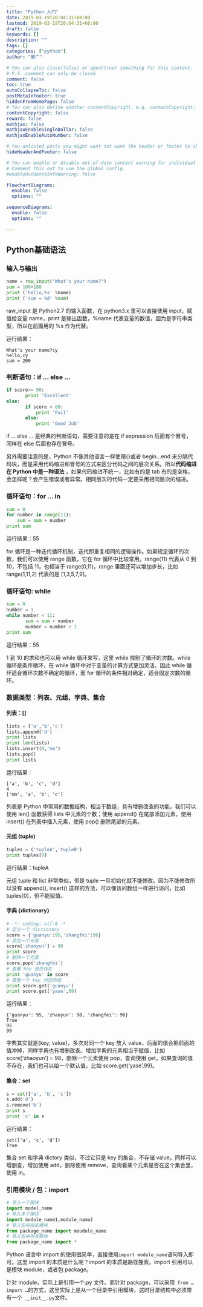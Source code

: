 ```yaml
---
title: "Python 入门"
date: 2019-03-19T20:04:31+08:00
lastmod: 2019-03-19T20:04:31+08:00
draft: false
keywords: []
description: ""
tags: []
categories: ["python"]
author: "瞿广"

# You can also close(false) or open(true) something for this content.
# P.S. comment can only be closed
comment: false
toc: true
autoCollapseToc: false
postMetaInFooter: true
hiddenFromHomePage: false
# You can also define another contentCopyright. e.g. contentCopyright: "This is another copyright."
contentCopyright: false
reward: false
mathjax: false
mathjaxEnableSingleDollar: false
mathjaxEnableAutoNumber: false

# You unlisted posts you might want not want the header or footer to show
hideHeaderAndFooter: false

# You can enable or disable out-of-date content warning for individual post.
# Comment this out to use the global config.
#enableOutdatedInfoWarning: false

flowchartDiagrams:
  enable: false
  options: ""

sequenceDiagrams: 
  enable: false
  options: ""

---
```


<!--more-->

## Python基础语法

### 输入与输出

```python
name = raw_input("What's your name?")
sum = 100+100
print ('hello,%s' %name)
print ('sum = %d' %sum)
```

raw_input 是 Python2.7 的输入函数，在 python3.x 里可以直接使用 input，赋值给变量 name，print 是输出函数，%name 代表变量的数值，因为是字符串类型，所以在前面用的 %s 作为代替。

运行结果：

```
What's your name?cy
hello,cy
sum = 200
```
### 判断语句：if … else …

```python
if score>= 90:
       print 'Excellent'
else:
       if score < 60:
           print 'Fail'
       else:
           print 'Good Job'
```

if … else … 是经典的判断语句，需要注意的是在 if expression 后面有个冒号，同样在 else 后面也存在冒号。

另外需要注意的是，Python 不像其他语言一样使用{}或者 begin…end 来分隔代码块，而是采用代码缩进和冒号的方式来区分代码之间的层次关系。所以**代码缩进在 Python 中是一种语法** ，如果代码缩进不统一，比如有的是 tab 有的是空格，会怎样呢？会产生错误或者异常。相同层次的代码一定要采用相同层次的缩进。


### 循环语句：for … in

```python
sum = 0
for number in range(11):
    sum = sum + number
print sum
```
运行结果：55

for 循环是一种迭代循环机制，迭代即重复相同的逻辑操作。如果规定循环的次数，我们可以使用 range 函数，它在 for 循环中比较常用。range(11) 代表从 0 到 10，不包括 11，也相当于 range(0,11)，range 里面还可以增加步长，比如 range(1,11,2) 代表的是 [1,3,5,7,9]。

### 循环语句: while

```python
sum = 0
number = 1
while number < 11:
       sum = sum + number
       number = number + 1
print sum

```

运行结果：55

1 到 10 的求和也可以用 while 循环来写，这里 while 控制了循环的次数。while 循环是条件循环，在 while 循环中对于变量的计算方式更加灵活。因此 while 循环适合循环次数不确定的循环，而 for 循环的条件相对确定，适合固定次数的循环。


### 数据类型：列表、元组、字典、集合

#### 列表：[]

```python
lists = ['a','b','c']
lists.append('d')
print lists
print len(lists)
lists.insert(0,'mm')
lists.pop()
print lists
```

运行结果：

```
['a', 'b', 'c', 'd']
4
['mm', 'a', 'b', 'c']
```

列表是 Python 中常用的数据结构，相当于数组，具有增删改查的功能，我们可以使用 len() 函数获得 lists 中元素的个数；使用 append() 在尾部添加元素，使用 insert() 在列表中插入元素，使用 pop() 删除尾部的元素。

#### 元组 (tuple)

```python
tuples = ('tupleA','tupleB')
print tuples[0]
```

运行结果：tupleA

元组 tuple 和 list 非常类似，但是 tuple 一旦初始化就不能修改。因为不能修改所以没有 append(), insert() 这样的方法，可以像访问数组一样进行访问，比如 tuples[0]，但不能赋值。

#### 字典 {dictionary}

```python
# -*- coding: utf-8 -*
# 定义一个 dictionary
score = {'guanyu':95,'zhangfei':96}
# 添加一个元素
score['zhaoyun'] = 98
print score
# 删除一个元素
score.pop('zhangfei')
# 查看 key 是否存在
print 'guanyu' in score
# 查看一个 key 对应的值
print score.get('guanyu')
print score.get('yase',99)
```

运行结果：

```
{'guanyu': 95, 'zhaoyun': 98, 'zhangfei': 96}
True
95
99
```

字典其实就是{key, value}，多次对同一个 key 放入 value，后面的值会把前面的值冲掉，同样字典也有增删改查。增加字典的元素相当于赋值，比如 score[‘zhaoyun’] = 98，删除一个元素使用 pop，查询使用 get，如果查询的值不存在，我们也可以给一个默认值，比如 score.get(‘yase’,99)。

#### 集合：set

```python
s = set(['a', 'b', 'c'])
s.add('d')
s.remove('b')
print s
print 'c' in s
```

运行结果：

```
set(['a', 'c', 'd'])
True

```

集合 set 和字典 dictory 类似，不过它只是 key 的集合，不存储 value。同样可以增删查，增加使用 add，删除使用 remove，查询看某个元素是否在这个集合里，使用 in。

### 引用模块 / 包：import

```python
# 导入一个模块
import model_name
# 导入多个模块
import module_name1,module_name2
# 导入包中指定模块 
from package_name import moudule_name
# 导入包中所有模块 
from package_name import *
```
Python 语言中 import 的使用很简单，直接使用` import module_name `语句导入即可。这里 import 的本质是什么呢？import 的本质是路径搜索。import 引用可以是模块 module，或者包 package。

针对 module，实际上是引用一个.py 文件。而针对 package，可以采用` from … import …`的方式，这里实际上是从一个目录中引用模块，这时目录结构中必须带有一个` __init__.py`文件。
